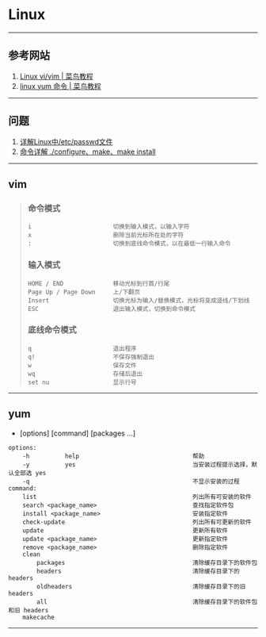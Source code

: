 # Linux

---
## 参考网站
1. [Linux vi/vim | 菜鸟教程](https://www.runoob.com/linux/linux-vim.html)
2. [linux yum 命令 | 菜鸟教程](https://www.runoob.com/linux/linux-yum.html)
---
## 问题
1. [详解Linux中/etc/passwd文件](https://www.linuxprobe.com/explain-etc-passwd.html)
2. [命令详解 ./configure、make、make install](https://www.cnblogs.com/tinywan/p/7230039.html)
---
## vim
>### 命令模式
>```
>i                       切换到输入模式，以输入字符
>x                       删除当前光标所在处的字符
>:                       切换到底线命令模式，以在最低一行输入命令
>```
>### 输入模式
>```
>HOME / END              移动光标到行首/行尾
>Page Up / Page Down     上/下翻页
>Insert                  切换光标为输入/替换模式，光标将变成竖线/下划线
>ESC                     退出输入模式，切换到命令模式
>```
>### 底线命令模式
>```
>q                       退出程序
>q!                      不保存强制退出
>w                       保存文件
>wq                      存储后退出
>set nu                  显示行号
>```
---
## yum
- [options] [command] [packages ...]
```
options:
    -h          help                                帮助
    -y          yes                                 当安装过程提示选择，默认全部选 yes
    -q                                              不显示安装的过程
command:
    list                                            列出所有可安装的软件
    search <package_name>                           查找指定软件包
    install <package_name>                          安装指定软件
    check-update                                    列出所有可更新的软件
    update                                          更新所有软件
    update <package_name>                           更新指定软件
    remove <package_name>                           删除指定软件
    clean
        packages                                    清除缓存目录下的软件包
        headers                                     清除缓存目录下的 headers
        oldheaders                                  清除缓存目录下的旧 headers
        all                                         清除缓存目录下的软件包和旧 headers
    makecache        
```
---